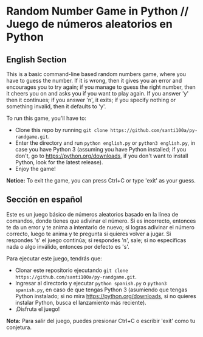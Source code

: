 # Random Number Game in Python // Juego de números aleatorios en Python

## English Section

This is a basic command-line based random numbers game, where you have
to guess the number. If it is wrong, then it gives you an error and
encourages you to try again; if you manage to guess the right number,
then it cheers you on and asks you if you want to play again. If you
answer 'y' then it continues; if you answer 'n', it exits; if you
specify nothing or something invalid, then it defaults to 'y'.

To run this game, you'll have to:

- Clone this repo by running ```git clone https://github.com/santi100a/py-randgame.git```.
- Enter the directory and run ```python english.py``` or ```python3 english.py```, in case you have Python 3 (assuming you have Python installed; if you don't, go to <https://python.org/downloads>, if you don't want to install Python, look for the latest release).
- Enjoy the game!  

**Notice:** To exit the game, you can press Ctrl+C or type 'exit' as your guess.

## Sección en español

Este es un juego básico de números aleatorios basado en la línea de comandos, donde tienes
que adivinar el número. Si es incorrecto, entonces te da un error y
te anima a intentarlo de nuevo; si logras adivinar el número correcto,
luego te anima y te pregunta si quieres volver a jugar. Si respondes 's' el juego
continúa; si respondes 'n', sale; si no especificas nada o algo inválido,
entonces por defecto es 's'.

Para ejecutar este juego, tendrás que:

- Clonar este repositorio ejecutando ```git clone https://github.com/santi100a/py-randgame.git```.
- Ingresar al directorio y ejecutar ```python spanish.py``` o ```python3 spanish.py```, en caso de que tengas Python 3 (asumiendo que tengas Python instalado; si no mira <https://python.org/downloads>, si no quieres instalar Python, busca el lanzamiento más reciente).
- ¡Disfruta el juego!

**Nota:** Para salir del juego, puedes presionar Ctrl+C o escribir 'exit' como tu conjetura.
